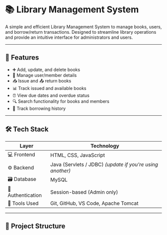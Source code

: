 # 📚 Library Management System

A simple and efficient Library Management System to manage books, users, and borrow/return transactions. Designed to streamline library operations and provide an intuitive interface for administrators and users.

---

## 🚀 Features

- ➕ Add, update, and delete books
- 👤 Manage user/member details
- 📥 Issue and 📤 return books
- 📊 Track issued and available books
- ⏰ View due dates and overdue status
- 🔍 Search functionality for books and members
- 📝 Track borrowing history

---

## 🛠️ Tech Stack

| Layer         | Technology        |
|---------------|-------------------|
| 💻 Frontend    | HTML, CSS, JavaScript |
| ⚙️ Backend     | Java (Servlets / JDBC) *(update if you're using another)* |
| 🗃️ Database    | MySQL             |
| 🔐 Authentication | Session-based (Admin only) |
| 🔧 Tools Used  | Git, GitHub, VS Code, Apache Tomcat |

---

## 📂 Project Structure

